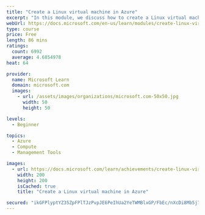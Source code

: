 ```yaml
---
title: "Create a Linux virtual machine in Azure"
excerpt: "In this module, we discuss how to create a Linux virtual machine using the Azure portal."
webUrl: https://docs.microsoft.com/en-us/learn/modules/create-linux-virtual-machine-in-azure/
type: course
price: Free
length: 86 mins
ratings:
  count: 6992
  average: 4.6854978
heat: 64

provider:
  name: Microsoft Learn
  domain: microsoft.com
  images:
    - url: /assets/images/organizations/microsoft.com-50x50.jpg
      width: 50
      height: 50

levels:
  - Beginner

topics:
  - Azure
  - Compute
  - Management Tools

images:
  - url: https://docs.microsoft.com/learn/achievements/create-linux-virtual-machine-in-azure-social.png
    width: 200
    height: 200
    isCached: true
    title: "Create a Linux virtual machine in Azure"

secured: "ikGFPlyptYZ35ZpFPlTJzPvpJE6PeIhUa2YeTWMBlxGP/FbEc/nXcDi8Mb5j7kqFVAKTVOijxxyXI70L8uw5uKLBcYWtdVWZig5xiubHWrsQtXLCWHcYYsYLH+bX5iRDD7Jv2qrMZBZcF0c3Iatgrbxx2Ph2cZsCsKy8bmzGK5noJaNBGTw/xaeJhIWcSv6aAt8o6Cv7IyXyqKupf2ORtMe1nUilM284yS9hykdBlw0Fy76Gru9eJDFhJtK5dcS97TqusVpPFrT+5sHOuHIGa0kZ6mVSMsWrRX8cULVzx25WIFcRPXfCQ+DoeBJp7UPauJ1VCPhVYokyUzkNEsR7rTEmCdRhPU1MTJJ8HLCqoRQrZVYchuM7ql7/fAc3zf8cwgEJAz0UqN8ny8wewG/vUA==;3rxpluAhgpkckNZwTCRM6g=="
---
```


